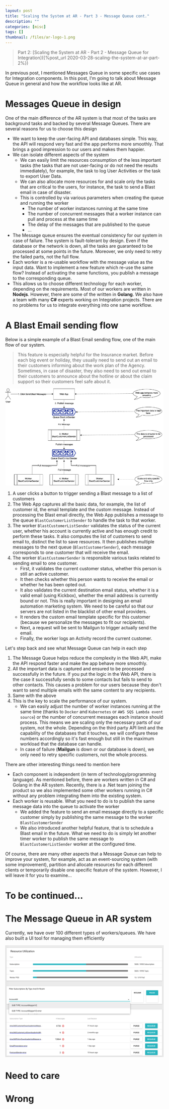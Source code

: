 ```yaml
---
layout: post
title: "Scaling the System at AR - Part 3 - Message Queue cont."
description: ""
categories: [misc]
tags: []
thumbnail: /files/ar-logo-1.png
---
```


> Part 2:
> [Scaling the System at AR - Part 2 - Message Queue for Integration]({%post_url 2020-03-28-scaling-the-system-at-ar-part-2%})

In previous post, I mentioned Messages Queue in some specific use cases for Integration
components. In this post, I'm going to talk about Message Queue in general and how the workflow
looks like at AR.

# Messages Queue in design

One of the main difference of the AR system is that most of the tasks are background tasks and
backed by several Message Queues. There are several reasons for us to choose this design

- We want to keep the user-facing API and databases simple. This way, the API will respond
  very fast and the app performs more smoothly. That brings a good impression to our users and makes
  them happier.
- We can isolate different aspects of the system
  - We can easily limit the resources consumption of the less important tasks (the tasks that are
    not user-facing or do not need the results immediately), for example, the task to log User
    Activities or the task to export User Data.
  - We can also allocate more resources for and scale only the tasks that are critical to the users,
    for instance, the task to send a Blast email in case of disaster.
  - This is controlled by via various parameters when creating the queue and running the worker
    - The number of worker instances running at the same time
    - The number of concurrent messages that a worker instance can pull and process at the same time
    - The delay of the messages that are published to the queue
    - ...
- The Message queue ensures the eventual consistency for our system in case of failure. The system
  is fault-tolerant by design. Even if the database or the network is down, all the tasks are
  guaranteed to be processed at some points in the future. Moreover, we only need to retry the
  failed parts, not the full flow.
- Each worker is a re-usable workflow with the message value as the input data. Want to implement a
  new feature which re-use the same flow? Instead of activating the same functions, you publish a
  message to the corresponding queue.
- This allows us to choose different technology for each worker, depending on the requirements. Most
  of our workers are written in **Nodejs**. However, there are some of the written in **Golang**. We
  also have a team with many **C#** experts working on Integration projects. There are no problems
  for us to integrate everything into one same workflow.

# A Blast Email sending flow

Below is a simple example of a Blast Email sending flow, one of the main flow of our system.

> This feature is especially helpful for the Insurance market. Before each big event or holiday,
> they usually need to send out an email to their customers informing about the work plan of the
> Agency. Sometimes, in case of disaster, they also need to send out email to their customers
> to announce about the hotline or about the claim support so their customers feel safe about it.

![Blast](/files/2020-03-15-message-queue/blast.png)

1. A user clicks a button to trigger sending a Blast message to a list of customers
2. The Web App captures all the basic data, for example, the list of customer id, the email
   template and the custom message. Instead of processing the Blast email directly, the Web App
   publishes a message to the queue `BlastCustomerListSender` to handle the task to that worker.
3. The worker `BlastCustomerListSender` validates the status of the current user, whether his account is
   currently active and has enough credit to perform these tasks. It also computes the list of
   customers to send email to, distinct the list to save resources. It then publishes multiple
   messages to the next queue (`BlastCustomerSender`), each message corresponds to one customer that
   will receive the email.
4. The worker `BlastCustomerSender` is responsible various tasks related to sending email to one
   customer.
   - First, it validates the current customer status, whether this person is still an active customer.
   - It then checks whether this person wants to receive the email or whether he has been opted out.
   - It also validates the current destination email status, whether it is a valid email (using
     Kickbox), whether the email address is currently bound or not. This is really
     important in designing an email automation marketing system. We need to be careful so that our
     servers are not listed in the blacklist of other email providers.
   - It renders the custom email template specific for this customer (because we personalize the
     messages to fit our recipients).
   - Next, a request will be sent to Mailgun to trigger actually send the email.
   - Finally, the worker logs an Activity record the current customer.

Let's step back and see what Message Queue can help in each step

1. The Message Queue helps reduce the complexity in the Web API, make the API respond faster and
   make the app behave more smoothly.
2. All the important data is captured and ensured to be processed successfully in the future. If you
   put the logic in the Web API, there is the case it successfully sends to some contacts but fails
   to send to other contacts. This causes a problem for our users because they don't want to send
   multiple emails with the same content to any recipients.
3. Same with the above
4. This is the key to scale the performance of our system.
   - We can easily adjust the number of worker instances running at the same time (thanks to
     `Docker` and `Kubernetes` or `AWS SQS Lambda event source`) or the number of concurrent
     messages each instance should process.
     This means we are scaling only the necessary parts of our system, not the whole. Depending on
     the third party API limit and the capability of the databases that it touches, we will
     configure these numbers accordingly so it's fast enough but still in the maximum workload that
     the database can handle.
   - In case of failure (**Mailgun** is down or our database is down), we only need to retry
     specific customers, not the whole process.

There are other interesting things need to mention here
- Each component is independent (in term of technology/programming language). As mentioned before,
  there are workers written in C# and Golang in the AR system. Recently, there is a .Net team
  joining the product so we also implemented some other workers running in C# without any problem
  integrating them into the existing system.
- Each worker is reusable. What you need to do is to publish the same message data into the queue to
  activate the worker
  - We added the feature to send an email message directly to a specific customer simply by
    publishing the same message to the worker `BlastCustomerSender`
  - We also introduced another helpful feature, that is to schedule a Blast email in the future.
    What we need to do is simply let another timer worker to publish the same message to
    `BlastCustomerListSender` worker at the configured time.

Of course, there are many other aspects that a Message Queue can help to improve your system, for
example, act as an event-sourcing system (with some improvement), partition and allocate resources
for each different clients or temporarily disable one specific feature of the system. However, I
will leave it for you to examine...

# To be continued...

# The Message Queue in AR system

Currently, we have over 100 different types of workers/queues. We have also built a UI tool for managing them efficiently

![MessageBus](/files/2020-03-15-message-queue/message-bus-1.png)

# Need to care

# Wrong

